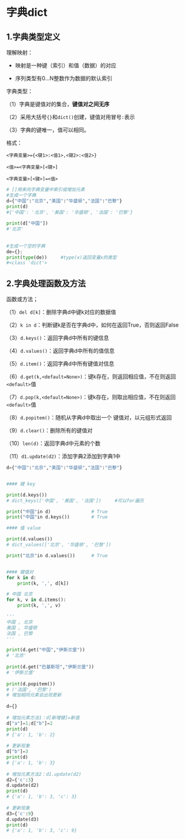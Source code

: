 # 字典dict
## 1.字典类型定义
理解映射：

- 映射是一种键（索引）和值（数据）的对应

- 序列类型有0...N整数作为数据的默认索引

字典类型：

（1）字典是键值对的集合，**键值对之间无序**

（2）采用大括号`{}`和`dict()`创建，键值对用冒号`:`表示

（3）字典的键唯一，值可以相同。

格式：
 
`<字典变量>={<键1>:<值1>,<键2>:<值2>}`
 
`<值>=<字典变量>[<键>]`
 
`<字典变量>[<键>]=<值>`
```python
# []用来向字典变量中索引或增加元素
#生成一个字典
d={"中国":"北京","美国":"华盛顿","法国":"巴黎"}
print(d)
#{'中国': '北京', '美国': '华盛顿', '法国': '巴黎'}
 
print(d["中国"])
#'北京'
 
 
#生成一个空的字典
de={};
print(type(de))		#type(x)返回变量x的类型
#<class 'dict'>
```
## 2.字典处理函数及方法
函数或方法；

（1）`del d[k]`：删除字典d中键k对应的数据值
 
（2）`k in d`：判断键k是否在字典d中，如何在返回True，否则返回False
 
（3）`d.keys()`：返回字典d中所有的键信息
 
（4）`d.values()`：返回字典d中所有的值信息
 
（5）`d.item()`：返回字典d中所有键值对信息
 
（6）`d.get(k,<default=None>)`：键k存在，则返回相应值，不在则返回`<default>`值
 
（7）`d.pop(k,<default=None>)`：键k存在，则取出相应值，不在则返回`<default>`值
 
（8）`d.popitem()`：随机从字典d中取出一个 键值对，以元组形式返回
 
（9）`d.clear()`：删除所有的键值对
 
（10）`len(d)`：返回字典d中元素的个数
 
（11）`d1.update(d2)`：添加字典2添加到字典1中
```python
d={"中国":"北京","美国":"华盛顿","法国":"巴黎"}


#### 键 key

print(d.keys())
# dict_keys(['中国', '美国', '法国'])	    #可以for遍历

print("中国"in d)               # True
print("中国"in d.keys())        # True

#### 值 value

print(d.values())
# dict_values(['北京', '华盛顿', '巴黎'])

print("北京"in d.values())      # True


#### 键值对
for k in d:
    print(k, ',', d[k])

# 中国 北京
for k, v in d.items():
    print(k, ',', v)

'''
中国 , 北京
美国 , 华盛顿
法国 , 巴黎
'''
```
```python
print(d.get("中国","伊斯兰堡"))
# '北京'
 
print(d.get("巴基斯坦","伊斯兰堡"))
# '伊斯兰堡'
 
print(d.popitem())
# ('法国', '巴黎')
# 增加相同元素会出现更新
 
d={}
 
# 增加元素方法1：d[新增键]=新值
d["a"]=1;d["b"]=2
print(d)
# {'a': 1, 'b': 2}
 
# 更新现象
d["b"]=3
print(d)
# {'a': 1, 'b': 3}
 
# 增加元素方法2：d1.update(d2)
d2={'c':3}
d.update(d2)
print(d)
# {'a': 1, 'b': 3, 'c': 3}
 
# 更新现象
d3={'c':9}
d.update(d3)
print(d)
# {'a': 1, 'b': 3, 'c': 9}
```